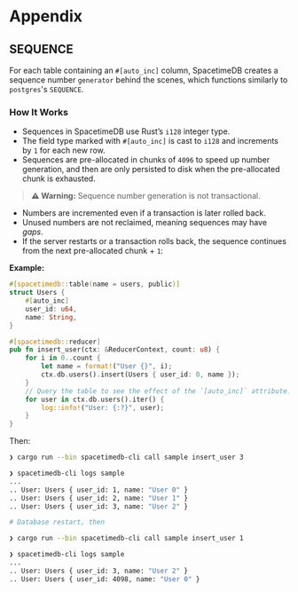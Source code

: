 # Appendix

## SEQUENCE

For each table containing an `#[auto_inc]` column, SpacetimeDB creates a sequence number `generator` behind the scenes, which functions similarly to `postgres`'s `SEQUENCE`.

### How It Works

* Sequences in SpacetimeDB use Rust’s `i128` integer type.
* The field type marked with `#[auto_inc]`   is cast to `i128` and increments by `1` for each new row.
* Sequences are pre-allocated in chunks of `4096` to speed up number generation, and then are only persisted to disk when the pre-allocated chunk is exhausted.

> **⚠ Warning:** Sequence number generation is not transactional.

* Numbers are incremented even if a transaction is later rolled back.
* Unused numbers are not reclaimed, meaning sequences may have *gaps*.
* If the server restarts or a transaction rolls back, the sequence continues from the next pre-allocated chunk + `1`:

**Example:**

```rust
#[spacetimedb::table(name = users, public)]
struct Users {
    #[auto_inc]
    user_id: u64,
    name: String,
}

#[spacetimedb::reducer]
pub fn insert_user(ctx: &ReducerContext, count: u8) {
    for i in 0..count {
        let name = format!("User {}", i);
        ctx.db.users().insert(Users { user_id: 0, name });
    }
    // Query the table to see the effect of the `[auto_inc]` attribute:
    for user in ctx.db.users().iter() {
        log::info!("User: {:?}", user);
    }
}
```

Then:

```bash
❯ cargo run --bin spacetimedb-cli call sample insert_user 3

❯ spacetimedb-cli logs sample
...
.. User: Users { user_id: 1, name: "User 0" }
.. User: Users { user_id: 2, name: "User 1" }
.. User: Users { user_id: 3, name: "User 2" }

# Database restart, then

❯ cargo run --bin spacetimedb-cli call sample insert_user 1

❯ spacetimedb-cli logs sample
...
.. User: Users { user_id: 3, name: "User 2" }
.. User: Users { user_id: 4098, name: "User 0" }
```